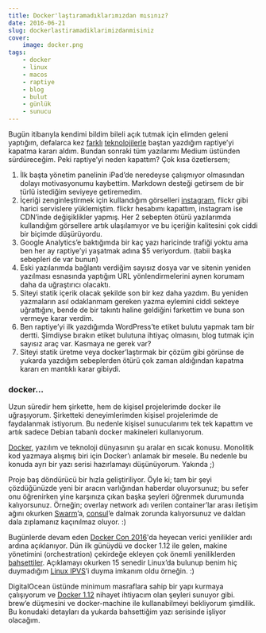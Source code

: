 ```yaml
---
title: Docker'laştıramadıklarımızdan mısınız?
date: 2016-06-21
slug: dockerlastiramadiklarimizdanmisiniz
cover:
    image: docker.png
tags:
    - docker
    - linux
    - macos
    - raptiye
    - blog
    - bulut
    - günlük
    - sunucu
---
```


Bugün itibarıyla kendimi bildim bileli açık tutmak için elimden geleni yaptığım, defalarca kez 
[farklı](https://github.com/tunix/raptiye-django) [teknolojilerle](https://github.com/tunix/raptiye) baştan yazdığım 
raptiye’yi kapatma kararı aldım. Bundan sonraki tüm yazılarımı Medium üstünden sürdüreceğim. Peki raptiye’yi neden 
kapattım? Çok kısa özetlersem;

1. İlk başta yönetim panelinin iPad’de neredeyse çalışmıyor olmasından dolayı motivasyonumu kaybettim. Markdown desteği 
  getirsem de bir türlü istediğim seviyeye getiremedim.
2. İçeriği zenginleştirmek için kullandığım görselleri [instagram](https://www.instagram.com/tunix/), flickr gibi 
  harici servislere yüklemiştim. flickr hesabımı kapattım, instagram ise CDN’inde değişiklikler yapmış. Her 2 sebepten 
  ötürü yazılarımda kullandığım görsellere artık ulaşılamıyor ve bu içeriğin kalitesini çok ciddi bir biçimde 
  düşürüyordu.
3. Google Analytics’e baktığımda bir kaç yazı haricinde trafiği yoktu ama ben her ay raptiye’yi yaşatmak adına $5 
  veriyordum. (tabii başka sebepleri de var bunun)
4. Eski yazılarımda bağlantı verdiğim sayısız dosya var ve sitenin yeniden yazılması esnasında yaptığım URL 
  yönlendirmelerini aynen korumam daha da uğraştırıcı olacaktı.
5. Siteyi statik içerik olacak şekilde son bir kez daha yazdım. Bu yeniden yazmaların asıl odaklanmam gereken yazma 
  eylemini ciddi sekteye uğrattığını, bende de bir takıntı haline geldiğini farkettim ve buna son vermeye karar verdim.
6. Ben raptiye’yi ilk yazdığımda WordPress’te etiket bulutu yapmak tam bir dertti. Şimdiyse bırakın etiket bulutuna 
  ihtiyaç olmasını, blog tutmak için sayısız araç var. Kasmaya ne gerek var?
7. Siteyi statik üretme veya docker’laştırmak bir çözüm gibi görünse de yukarda yazdığım sebeplerden ötürü çok zaman 
  aldığından kapatma kararı en mantıklı karar gibiydi.

### docker...

Uzun süredir hem şirkette, hem de kişisel projelerimde docker ile uğraşıyorum. Şirketteki deneyimlerimden kişisel 
projelerimde de faydalanmak istiyorum. Bu nedenle kişisel sunucularımı tek tek kapattım ve artık sadece Debian tabanlı 
docker makineleri kullanıyorum.

[Docker](https://www.docker.com/), yazılım ve teknoloji dünyasının şu aralar en sıcak konusu. Monolitik kod yazmaya 
alışmış biri için Docker’ı anlamak bir mesele. Bu nedenle bu konuda ayrı bir yazı serisi hazırlamayı düşünüyorum. 
Yakında ;)

Proje baş döndürücü bir hızla geliştiriliyor. Öyle ki; tam bir şeyi çözdüğünüzde yeni bir aracın varlığından haberdar 
oluyorsunuz; bu sefer onu öğrenirken yine karşınıza çıkan başka şeyleri öğrenmek durumunda kalıyorsunuz. Örneğin; 
overlay network adı verilen container’lar arası iletişim ağını okurken [Swarm](https://docs.docker.com/swarm/)’a, 
[consul](https://www.consul.io/)’e dalmak zorunda kalıyorsunuz ve daldan dala zıplamanız kaçınılmaz oluyor. :)

Bugünlerde devam eden [Docker Con 2016](http://2016.dockercon.com/)'da heyecan verici yenilikler ardı ardına 
açıklanıyor. Dün ilk günüydü ve docker 1.12 ile gelen, makine yönetimini (orchestration) çekirdeğe ekleyen çok önemli 
yeniliklerden [bahsettiler](https://blog.docker.com/2016/06/docker-1-12-built-in-orchestration/). Açıklamayı okurken 
15 senedir Linux’da bulunup benim hiç duymadığım [Linux IPVS](http://www.linuxvirtualserver.org/software/ipvs.html)’i 
duyma imkanım oldu örneğin. :)

DigitalOcean üstünde minimum masraflara sahip bir yapı kurmaya çalışıyorum ve 
[Docker 1.12](http://docs.docker.com/release-notes/) nihayet ihtiyacım olan şeyleri sunuyor gibi. brew’e düşmesini ve 
docker-machine ile kullanabilmeyi bekliyorum şimdilik. Bu konudaki detayları da yukarda bahsettiğim yazı serisinde 
işliyor olacağım.
